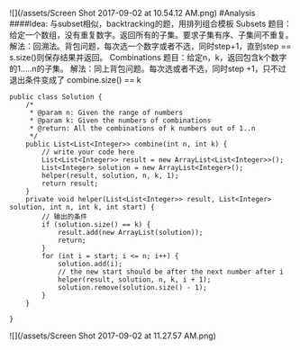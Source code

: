 ![](/assets/Screen Shot 2017-09-02 at 10.54.12 AM.png)
#Analysis
####Idea:
与subset相似，backtracking的题，用排列组合模板
Subsets
题目：给定一个数组，没有重复数字。返回所有的子集。要求子集有序、子集间不重复。
解法：回溯法。背包问题，每次选一个数字或者不选，同时step+1，直到step == s.size()则保存结果并返回。
Combinations
题目：给定n，k，返回包含k个数字的1.....n的子集。
解法：同上背包问题。每次选或者不选，同时step +1，只不过退出条件变成了 combine.size() == k


```
public class Solution {
    /*
     * @param n: Given the range of numbers
     * @param k: Given the numbers of combinations
     * @return: All the combinations of k numbers out of 1..n
     */
    public List<List<Integer>> combine(int n, int k) {
        // write your code here
        List<List<Integer>> result = new ArrayList<List<Integer>>();
        List<Integer> solution = new ArrayList<Integer>();
        helper(result, solution, n, k, 1);
        return result;
    }
    private void helper(List<List<Integer>> result, List<Integer> solution, int n, int k, int start) {
        // 输出的条件
        if (solution.size() == k) {
            result.add(new ArrayList(solution));
            return;
        }
        for (int i = start; i <= n; i++) {
            solution.add(i);
            // the new start should be after the next number after i
            helper(result, solution, n, k, i + 1);
            solution.remove(solution.size() - 1);
        }
    }
    
}
```


![](/assets/Screen Shot 2017-09-02 at 11.27.57 AM.png)